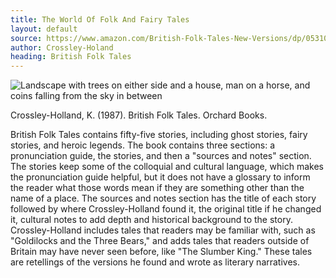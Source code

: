 ```yaml
---
title: The World Of Folk And Fairy Tales
layout: default
source: https://www.amazon.com/British-Folk-Tales-New-Versions/dp/053105733X/ref=sr_1_3?dchild=1&keywords=British+Folk+Tales+kevin+crossley-holland&qid=1619578069&s=books&sr=1-3
author: Crossley-Holand
heading: British Folk Tales
---
```

<div class="summary left"><img src="{{"/assets/images/british.jpg" | relative_url}}" alt="Landscape with trees on either side and a house, man on a horse, and coins falling from the sky in between">

<p>Crossley-Holland, K. (1987). British Folk Tales. Orchard Books.</p>

<p>British Folk Tales contains fifty-five stories, including ghost stories, fairy stories, and heroic legends. The book contains three sections: a pronunciation guide, the stories, and then a "sources and notes" section. The stories keep some of the colloquial and cultural language, which makes the pronunciation guide helpful, but it does not have a glossary to inform the reader what those words mean if they are something other than the name of a place. The sources and notes section has the title of each story followed by where Crossley-Holland found it, the original title if he changed it, cultural notes to add depth and historical background to the story. Crossley-Holland includes tales that readers may be familiar with, such as "Goldilocks and the Three Bears," and adds tales that readers outside of Britain may have never seen before, like "The Slumber King." These tales are retellings of the versions he found and wrote as literary narratives.</p>
</div>
